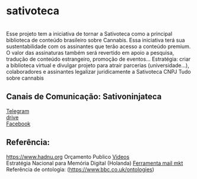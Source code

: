 # sativoteca
<br>Esse projeto tem a iniciativa de tornar a Sativoteca como a principal biblioteca de conteúdo brasileiro sobre Cannabis. Essa iniciativa terá sua sustentabilidade com os assinantes que terão acesso a conteúdo premium. O valor das assinaturas também será revertido em apoio a pesquisa, tradução de conteúdo estrangeiro, promoção de eventos... 
Estratégia: 
criar a biblioteca virtual e divulgar projeto para atrair parcerias (universidade…), colaboradores e assinantes
legalizar juridicamente a Sativoteca CNPJ
Tudo sobre cannabis

## Canais de Comunicação: Sativoninjateca 
[Telegram](sativoteca/midianinjateca) 
<br>[drive](https://drive.google.com/drive/folders/1Drvr4ywIWbkFoRXOmsUxu3V6yyWgkD6A) 
<br> [Facebook](https://www.facebook.com/sativoteca/) </br>


## Referência:
https://www.hadnu.org
Orçamento Publico [Videos](https://www.youtube.com/watch?v=ZcqgaEjJ7Aw)
<br> Estratégia Nacional para Memória Digital (Holanda)
 [Ferramenta mail mkt](https://mailchimp.com/) 
<br> Referência de ontologia: (https://www.bbc.co.uk/ontologies)  

</br>
 
    
